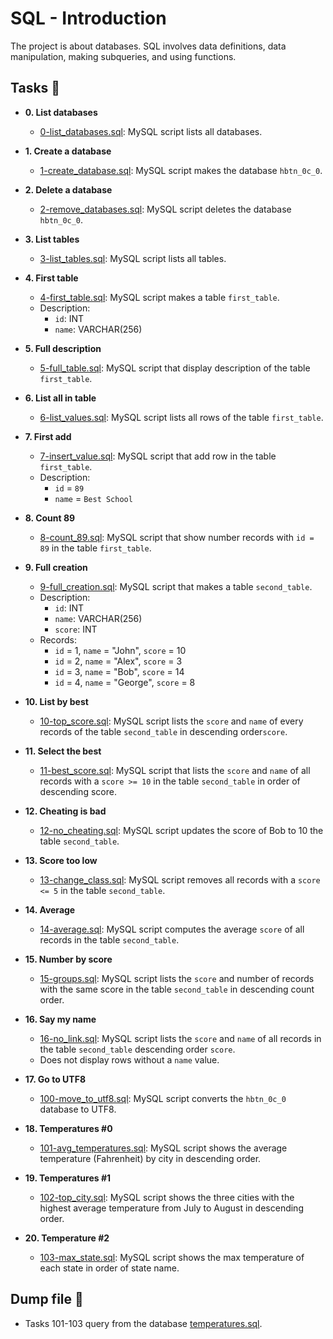 # SQL - Introduction

The project is about databases. SQL involves data definitions, data manipulation, making subqueries, and using functions.

## Tasks :page_with_curl:

* **0. List databases**
  * [0-list_databases.sql](./0-list_databases.sql): MySQL script lists all databases. 

* **1. Create a database**
  * [1-create_database.sql](./1-create_database.sql): MySQL script makes the database `hbtn_0c_0`.
  
* **2. Delete a database**
  * [2-remove_databases.sql](./2-remove_databases.sql): MySQL script  deletes the database `hbtn_0c_0`.

* **3. List tables**
  * [3-list_tables.sql](./3-list_tables.sql): MySQL script lists all tables.
  
* **4. First table**
  * [4-first_table.sql](./4-first_table.sql): MySQL script makes a table `first_table`.
  * Description:
    * `id`: INT
    * `name`: VARCHAR(256)

* **5. Full description**
  * [5-full_table.sql](./5-full_table.sql): MySQL script that display description of the table `first_table`.
  
* **6. List all in table**
  * [6-list_values.sql](./6-list_values.sql): MySQL script  lists all rows of the table
  `first_table`.

* **7. First add**
  * [7-insert_value.sql](./7-insert_value.sql): MySQL script that add row in the table `first_table`.
  * Description:
    * `id` = `89`
    * `name` = `Best School`

* **8. Count 89**
  * [8-count_89.sql](./8-count_89.sql): MySQL script that show number records with `id = 89` in the table `first_table`.

* **9. Full creation**
  * [9-full_creation.sql](./9-full_creation.sql): MySQL script that makes  a table `second_table`.
  * Description:
    * `id`: INT
    * `name`: VARCHAR(256)
    * `score`: INT
  * Records:
    * `id` = 1, `name` = "John", `score` = 10
    * `id` = 2, `name` = "Alex", `score` = 3
    * `id` = 3, `name` = "Bob", `score` = 14
    * `id` = 4, `name` = "George", `score` = 8

* **10. List by best**
  * [10-top_score.sql](./10-top_score.sql): MySQL script  lists the `score` and `name` of every records of the table `second_table` in descending order`score`.

* **11. Select the best**
  * [11-best_score.sql](./11-best_score.sql): MySQL script that lists the `score` and `name` of all records with a `score >= 10` in the table `second_table` in order of descending score.

* **12. Cheating is bad**
  * [12-no_cheating.sql](./12-no_cheating.sql): MySQL script  updates the score of Bob to 10 the table `second_table`.

* **13. Score too low**
  * [13-change_class.sql](./13-change_class.sql): MySQL script  removes all records with a `score <= 5` in the table `second_table`.

* **14. Average**
  * [14-average.sql](./14-average.sql): MySQL script  computes the average `score` of all records in the table `second_table`.

* **15. Number by score**
  * [15-groups.sql](./15-groups.sql): MySQL script  lists the `score` and number of records with the same score in the table `second_table` in  descending count order.

* **16. Say my name**
  * [16-no_link.sql](./16-no_link.sql): MySQL script  lists the `score` and `name` of all records in the table `second_table`  descending order `score`.
  * Does not display rows without a `name` value.

* **17. Go to UTF8**
  * [100-move_to_utf8.sql](./100-move_to_utf8.sql): MySQL script  converts the `hbtn_0c_0` database to UTF8.

* **18. Temperatures #0**
  * [101-avg_temperatures.sql](./101-avg_temperatures.sql): MySQL script  shows the average temperature (Fahrenheit) by city in descending order.

* **19. Temperatures #1**
  * [102-top_city.sql](./102-top_city.sql): MySQL script  shows the three cities with the highest average temperature from July to August in descending order.

* **20. Temperature #2**
  * [103-max_state.sql](./103-max_state.sql): MySQL script  shows the max temperature of each state in order of state name.
  
## Dump file :dolphin:
* Tasks 101-103 query from the database [temperatures.sql](./temperatures.sql).
